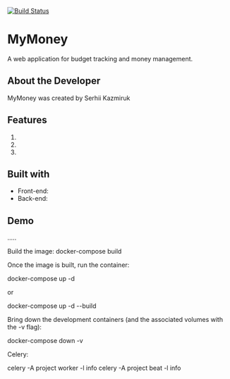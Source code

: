 [![Build Status](https://travis-ci.com/prog-serhii/MyMoney_v2.svg?branch=main)](https://travis-ci.com/prog-serhii/MyMoney_v2)
# MyMoney
A web application for budget tracking and money management.

## About the Developer
MyMoney was created by Serhii Kazmiruk

## Features
1.
2.
3.

## Built with
* Front-end:
* Back-end: 

## Demo
.....

Build the image:
docker-compose build


Once the image is built, run the container:

docker-compose up -d


or

docker-compose up -d --build


Bring down the development containers (and the associated volumes with the -v flag):

docker-compose down -v

Celery:

celery -A project worker -l info
celery -A project beat -l info